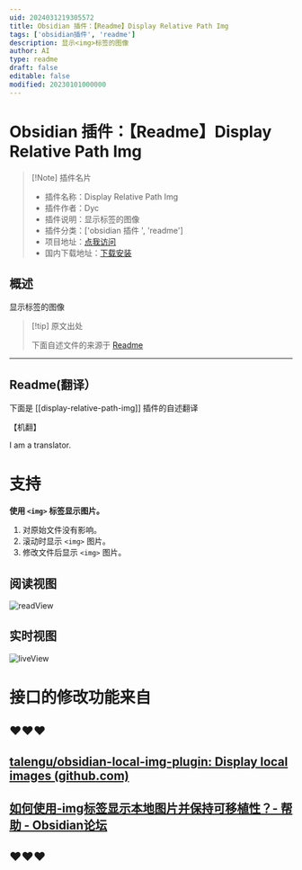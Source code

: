 ```yaml
---
uid: 2024031219305572
title: Obsidian 插件：【Readme】Display Relative Path Img
tags: ['obsidian插件', 'readme']
description: 显示<img>标签的图像
author: AI
type: readme
draft: false
editable: false
modified: 20230101000000
---
```


# Obsidian 插件：【Readme】Display Relative Path Img

> [!Note] 插件名片
> - 插件名称：Display Relative Path Img
> - 插件作者：Dyc
> - 插件说明：显示<img>标签的图像
> - 插件分类：['obsidian 插件 ', 'readme']
> - 项目地址：[点我访问](https://github.com/dyc2424748461/obsidian-display-relative-path-img)
> - 国内下载地址：[下载安装](https://pkmer.cn/products/plugin/pluginMarket/?display-relative-path-img)

## 概述

显示<img>标签的图像

> [!tip] 原文出处
>
>下面自述文件的来源于 [Readme](https://ghproxy.net/https://raw.githubusercontent.com/dyc2424748461/obsidian-display-relative-path-img/master/README.md)

---

## Readme(翻译）

下面是 [[display-relative-path-img]] 插件的自述翻译

【机翻】

I am a translator.

# 支持

**使用 `<img>` 标签显示图片。**

1. 对原始文件没有影响。
2. 滚动时显示 `<img>` 图片。
3. 修改文件后显示 `<img>` 图片。

## 阅读视图

![readView](https://cdn.pkmer.cn/covers/display-relative-path-img_2_0.gif!pkmer)

## 实时视图

![liveView](https://cdn.pkmer.cn/covers/display-relative-path-img_2_1.gif!pkmer)

# 接口的修改功能来自

## ❤️❤️❤️

## [talengu/obsidian-local-img-plugin: Display local images (github.com)](https://github.com/talengu/obsidian-local-img-plugin)

## [如何使用-img标签显示本地图片并保持可移植性？- 帮助 - Obsidian论坛](https://forum.obsidian.md/t/how-to-display-local-images-with-img-tag-and-keep-portability/37270)

## ❤️❤️❤️